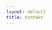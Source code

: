 ```yaml
---
layout: default
title: Kontakt
---
```

<script src="/js/papaparse.min.js"></script>
<script src="https://d3js.org/d3.v4.min.js"></script>
<script src="https://cdnjs.cloudflare.com/ajax/libs/Chart.js/2.7.1/Chart.min.js"></script>



<div id="content">
    <div class="container">
                <canvas id="myChart" width="800" height="400"></canvas>
                <script>
                function go(data){
                    var myData = [];
                    for(var i = 0; i <8;i++){
                        myData[i]=0;
                    }
                    for(var i = 1; i<data.length;i++){
                        myData[0] += parseFloat(data[i].S);
                        myData[1] += parseFloat(data[i].V);
                        myData[2] += parseFloat(data[i].MP);
                        myData[3] += parseFloat(data[i].M);
                        myData[4] += parseFloat(data[i].L);
                        myData[5] += parseFloat(data[i].C);
                        myData[6] += parseFloat(data[i].KD);
                        myData[7] += parseFloat(data[i].SD);
                    }
                    for(var i = 0; i <8;i++){
                        myData[i]= Number((myData[i]/(data.length-1)).toFixed(1));
                    }
                    var ctx = document.getElementById("myChart").getContext("2d");
                    var myChart = new Chart(ctx,{
                        type: 'bar',
                        data:{
                            labels: ["S","V","MP","M","L","C","KD","SD"],
                            datasets: 
                            [
                                {
                                    label: "Medelvärde",
                                    backgroundColor: ["#C0392B", "#CF000F","#26A65B","#3A539B","#5C97BF","#1E824C","#22A7F0","#F4D03F"],
                                    data: myData
                                }
                            ]
                        },
                        options:{
                            responsive: true,
                            maintainAspectRatio: false,
                            tooltips:{
                                callbacks:{
                                    afterLabel: function(tooltipItem, dat){
                                        var values = [];
                                        for(var i = 0;i<data.length;i++){
                                            values.push(data[i].Company +": "+data[i][tooltipItem.xLabel]);
                                        }
                                        return values;
                                    }    
                                }
                            },
                            title: {
                                display: true,
                                text: 'Nuvarande opinionssiffror - ' + data[0]["PublYearMonth"]
                            }
                        }
                    });
                }
            </script>
    </div>
</div>

<script>
function parseData(file, callBack) {
    Papa.parse(file, {
        complete: function(results) {
            console.log(results.data);
            /*callBack(results.data);*/
        }
    });
}
d3.csv("https://raw.githubusercontent.com/hjnilsson/SwedishPolls/master/Data/Polls.csv",function(csv){
   csv = csv.filter(function(row){
       return  row['PublYearMonth'] == csv[0]["PublYearMonth"];
    });
    go(csv)
});
</script>
